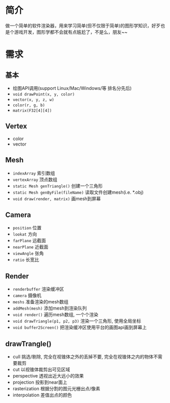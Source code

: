 # 简介
做一个简单的软件渲染器，用来学习简单(但不仅限于简单)的图形学知识，好歹也是个游戏开发，图形学都不会就有点尴尬了，不是么，朋友~~
# 需求
## 基本
* 绘图API调用(support Linux/Mac/Windows/等 排名分先后)
* `void drawPoint(x, y, color)`
* `vector(x, y, z, w)`
* `color(r, g, b)`
* `matrix(F32[4][4])`

## Vertex
* color
* vector

## Mesh
* `indexArray` 索引数组
* `vertexArray` 顶点数组
* `static Mesh genTriangle()` 创建一个三角形
* `static Mesh genByFile(fileName)` 读取文件创建mesh(i.e. *.obj)
* `void draw(render, matrix)` 画mesh到屏幕

## Camera
* `position` 位置
* `lookat` 方向
* `farPlane` 远截面
* `nearPlane` 近截面
* `viewAngle` 张角
* `ratio` 长宽比

## Render
* `renderbuffer` 渲染缓冲区
* `camera` 摄像机
* `meshs` 准备渲染的mesh数组
* `addMesh(mesh)` 添加mesh到渲染队列
* `void render()` 遍历mesh数组, 一个个渲染
* `void drawTriangle(p1, p2, p3)` 渲染一个三角形, 使用全局坐标
* `void buffer2Screen()` 把渲染缓冲区使用平台的画图api画到屏幕上

## drawTrangle()
* cull 挑选/剔除, 完全在视锥体之外的丢掉不要, 完全在视锥体之内的物体不需要裁剪
* cut 以视锥体裁剪出可见区域
* perspective 透视出近大远小的效果
* projection 投影到near面上
* rasterization 根据分割的图元光栅出点/像素
* interpolation 差值出点的颜色